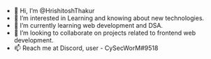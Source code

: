 - 👋 Hi, I’m @HrishitoshThakur
- 👀 I’m interested in Learning and knowing about new technologies.
- 🌱 I’m currently learning web development and DSA.
- 💞️ I’m looking to collaborate on projects related to frontend web development.
- 📫 Reach me at Discord,  user - CySecWorM#9518

<!---
HrishitoshThakur/HrishitoshThakur is a ✨ special ✨ repository because its `README.md` (this file) appears on your GitHub profile.
You can click the Preview link to take a look at your changes.
--->
